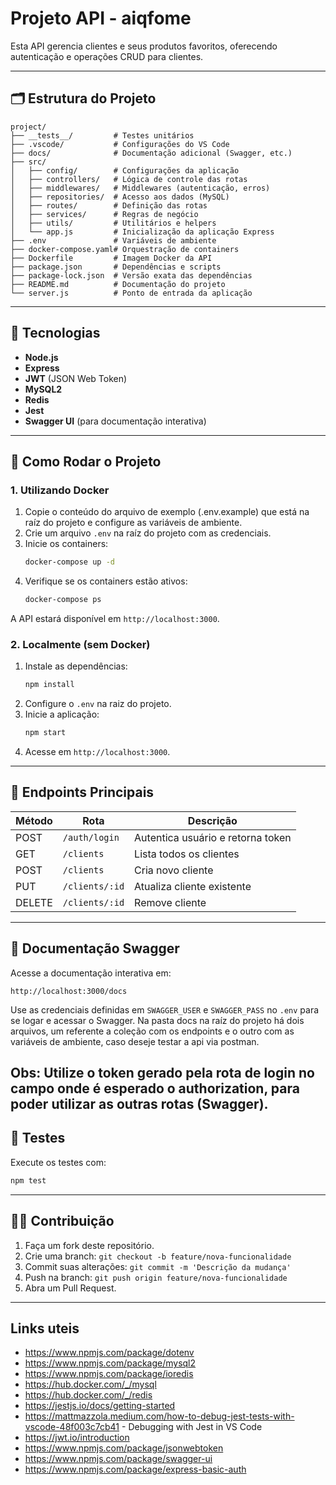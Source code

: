 # Projeto API - aiqfome

Esta API gerencia clientes e seus produtos favoritos, oferecendo autenticação e operações CRUD para clientes.

---

## 🗂️ Estrutura do Projeto

```
project/
├── __tests__/         # Testes unitários
├── .vscode/           # Configurações do VS Code
├── docs/              # Documentação adicional (Swagger, etc.)
├── src/
│   ├── config/        # Configurações da aplicação
│   ├── controllers/   # Lógica de controle das rotas
│   ├── middlewares/   # Middlewares (autenticação, erros)
│   ├── repositories/  # Acesso aos dados (MySQL)
│   ├── routes/        # Definição das rotas
│   ├── services/      # Regras de negócio
│   ├── utils/         # Utilitários e helpers
│   └── app.js         # Inicialização da aplicação Express
├── .env               # Variáveis de ambiente
├── docker-compose.yaml# Orquestração de containers
├── Dockerfile         # Imagem Docker da API
├── package.json       # Dependências e scripts
├── package-lock.json  # Versão exata das dependências
├── README.md          # Documentação do projeto
└── server.js          # Ponto de entrada da aplicação
```

---

## 🚀 Tecnologias

- **Node.js**
- **Express**
- **JWT** (JSON Web Token)
- **MySQL2**
- **Redis**
- **Jest**
- **Swagger UI** (para documentação interativa)

---

## 🏁 Como Rodar o Projeto

### 1. Utilizando Docker

1. Copie o conteúdo do arquivo de exemplo (.env.example) que está na raíz do projeto e configure as variáveis de ambiente.  
2. Crie um arquivo `.env` na raíz do projeto com as credenciais.
3. Inicie os containers:  
   ```bash
   docker-compose up -d
   ```
4. Verifique se os containers estão ativos:  
   ```bash
   docker-compose ps
   ```

A API estará disponível em `http://localhost:3000`.

### 2. Localmente (sem Docker)

1. Instale as dependências:  
   ```bash
   npm install
   ```
2. Configure o `.env` na raiz do projeto.
3. Inicie a aplicação:  
   ```bash
   npm start
   ```
4. Acesse em `http://localhost:3000`.

---

## 📜 Endpoints Principais

| Método | Rota                           | Descrição                           |
| ------ | ------------------------------ | ----------------------------------- |
| POST   | `/auth/login`                  | Autentica usuário e retorna token   |
| GET    | `/clients`                     | Lista todos os clientes             |
| POST   | `/clients`                     | Cria novo cliente                   |
| PUT    | `/clients/:id`                 | Atualiza cliente existente          |
| DELETE | `/clients/:id`                 | Remove cliente                      |

---

## 📄 Documentação Swagger

Acesse a documentação interativa em:

```
http://localhost:3000/docs
```

Use as credenciais definidas em `SWAGGER_USER` e `SWAGGER_PASS` no `.env` para se logar e acessar o Swagger.
Na pasta docs na raíz do projeto há dois arquivos, um referente a coleção com os endpoints e o outro com as variáveis de ambiente, caso deseje testar a api via postman.

Obs: Utilize o token gerado pela rota de login no campo onde é esperado o authorization, para poder utilizar as outras rotas (Swagger).
---

## 🧪 Testes

Execute os testes com:

```bash
npm test
```

---

## 👨‍💻 Contribuição

1. Faça um fork deste repositório.  
2. Crie uma branch: `git checkout -b feature/nova-funcionalidade`  
3. Commit suas alterações: `git commit -m 'Descrição da mudança'`  
4. Push na branch: `git push origin feature/nova-funcionalidade`  
5. Abra um Pull Request.

---

## Links uteis

- https://www.npmjs.com/package/dotenv
- https://www.npmjs.com/package/mysql2
- https://www.npmjs.com/package/ioredis
- https://hub.docker.com/_/mysql
- https://hub.docker.com/_/redis
- https://jestjs.io/docs/getting-started
- https://mattmazzola.medium.com/how-to-debug-jest-tests-with-vscode-48f003c7cb41 - Debugging with Jest in VS Code
- https://jwt.io/introduction
- https://www.npmjs.com/package/jsonwebtoken
- https://www.npmjs.com/package/swagger-ui
- https://www.npmjs.com/package/express-basic-auth
